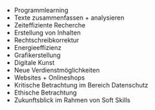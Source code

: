 * Programmlearning
* Texte zusammenfassen + analysieren
* Zeiteffiziente Recherche
* Erstellung von Inhalten
* Rechtschreibkorrektur
* Energieeffizienz
* Grafikerstellung
* Digitale Kunst
* Neue Verdienstmöglichkeiten
* Websites + Onlineshops
* Kritische Betrachtung im Bereich Datenschutz
* Ethische Betrachtung
* Zukunftsblick im Rahmen von Soft Skills